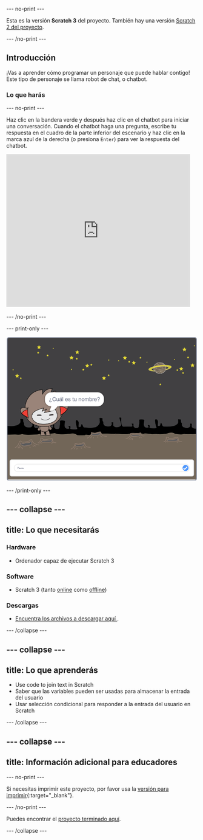 \--- no-print \---

Esta es la versión **Scratch 3** del proyecto. También hay una versión [Scratch 2 del proyecto](https://projects.raspberrypi.org/en/projects/chatbot-scratch2).

\--- /no-print \---

## Introducción

¡Vas a aprender cómo programar un personaje que puede hablar contigo! Este tipo de personaje se llama robot de chat, o chatbot.

### Lo que harás

\--- no-print \---

Haz clic en la bandera verde y después haz clic en el chatbot para iniciar una conversación. Cuando el chatbot haga una pregunta, escribe tu respuesta en el cuadro de la parte inferior del escenario y haz clic en la marca azul de la derecha (o presiona `Enter`) para ver la respuesta del chatbot.

<div class="scratch-preview">
  <iframe allowtransparency="true" width="485" height="402" src="https://scratch.mit.edu/projects/embed/248864190/?autostart=false" 
  frameborder="0" scrolling="no"></iframe>
</div>

\--- /no-print \---

\--- print-only \---

![proyecto completo](images/chatbot-preview.png)

\--- /print-only \---

## \--- collapse \---

## title: Lo que necesitarás

### Hardware

- Ordenador capaz de ejecutar Scratch 3

### Software

- Scratch 3 (tanto [online](https://rpf.io/scratchon) como [offline](https://rpf.io/scratchoff))

### Descargas

- [ Encuentra los archivos a descargar aquí ](http://rpf.io/p/en/chatbot-go).

\--- /collapse \---

## \--- collapse \---

## title: Lo que aprenderás

- Use code to join text in Scratch
- Saber que las variables pueden ser usadas para almacenar la entrada del usuario
- Usar selección condicional para responder a la entrada del usuario en Scratch

\--- /collapse \---

## \--- collapse \---

## title: Información adicional para educadores

\--- no-print \---

Si necesitas imprimir este proyecto, por favor usa la [versión para imprimir](https://projects.raspberrypi.org/en/projects/chatbot/print){:target="_blank"}.

\--- /no-print \---

Puedes encontrar el [proyecto terminado aquí](http://rpf.io/p/en/chatbot-get).

\--- /collapse \---